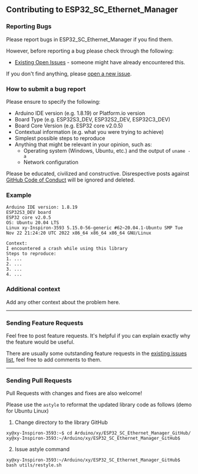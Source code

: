 ## Contributing to ESP32_SC_Ethernet_Manager

### Reporting Bugs

Please report bugs in ESP32_SC_Ethernet_Manager if you find them.

However, before reporting a bug please check through the following:

* [Existing Open Issues](https://github.com/khoih-prog/ESP32_SC_Ethernet_Manager/issues) - someone might have already encountered this.

If you don't find anything, please [open a new issue](https://github.com/khoih-prog/ESP32_SC_Ethernet_Manager/issues/new).

### How to submit a bug report

Please ensure to specify the following:

* Arduino IDE version (e.g. 1.8.19) or Platform.io version
* Board Type (e.g. ESP32S3_DEV, ESP32S2_DEV, ESP32C3_DEV)
* Board Core Version (e.g. ESP32 core v2.0.5)
* Contextual information (e.g. what you were trying to achieve)
* Simplest possible steps to reproduce
* Anything that might be relevant in your opinion, such as:
  * Operating system (Windows, Ubuntu, etc.) and the output of `uname -a`
  * Network configuration


Please be educated, civilized and constructive. Disrespective posts against [GitHub Code of Conduct](https://docs.github.com/en/site-policy/github-terms/github-event-code-of-conduct) will be ignored and deleted.


### Example

```
Arduino IDE version: 1.8.19
ESP32S3_DEV board
ESP32 core v2.0.5
OS: Ubuntu 20.04 LTS
Linux xy-Inspiron-3593 5.15.0-56-generic #62~20.04.1-Ubuntu SMP Tue Nov 22 21:24:20 UTC 2022 x86_64 x86_64 x86_64 GNU/Linux

Context:
I encountered a crash while using this library
Steps to reproduce:
1. ...
2. ...
3. ...
4. ...
```

### Additional context

Add any other context about the problem here.

---

### Sending Feature Requests

Feel free to post feature requests. It's helpful if you can explain exactly why the feature would be useful.

There are usually some outstanding feature requests in the [existing issues list](https://github.com/khoih-prog/ESP32_SC_Ethernet_Manager/issues?q=is%3Aopen+is%3Aissue+label%3Aenhancement), feel free to add comments to them.

---

### Sending Pull Requests

Pull Requests with changes and fixes are also welcome!

Please use the `astyle` to reformat the updated library code as follows (demo for Ubuntu Linux)

1. Change directory to the library GitHub

```
xy@xy-Inspiron-3593:~$ cd Arduino/xy/ESP32_SC_Ethernet_Manager_GitHub/
xy@xy-Inspiron-3593:~/Arduino/xy/ESP32_SC_Ethernet_Manager_GitHub$
```

2. Issue astyle command

```
xy@xy-Inspiron-3593:~/Arduino/xy/ESP32_SC_Ethernet_Manager_GitHub$ bash utils/restyle.sh
```

